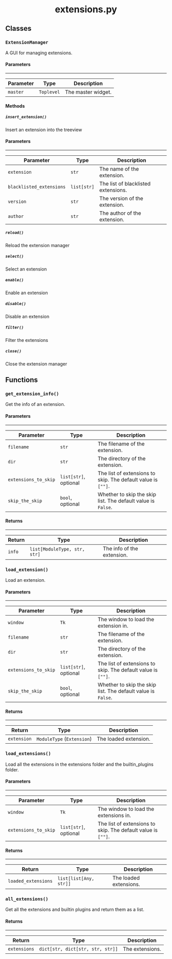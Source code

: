 <h1 align="center">extensions.py</h1>

## Classes

### `ExtensionManager`

A GUI for managing extensions.

#### Parameters

___
| Parameter | Type | Description |
| --------- | ---- | ----------- |
| `master` | `Toplevel` | The master widget. |

#### Methods

##### `insert_extension()`

Insert an extension into the treeview

#### Parameters

___
| Parameter | Type | Description |
| --------- | ---- | ----------- |
| `extension` | `str` | The name of the extension. |
| `blacklisted_extensions` | `list[str]` | The list of blacklisted extensions. |
| `version` | `str` | The version of the extension. |
| `author` | `str` | The author of the extension. |

##### `reload()`

Reload the extension manager

##### `select()`

Select an extension

##### `enable()`

Enable an extension

##### `disable()`

Disable an extension

##### `filter()`

Filter the extensions

##### `close()`

Close the extension manager

## Functions

### `get_extension_info()`

Get the info of an extension.

#### Parameters

___
| Parameter | Type | Description |
| --------- | ---- | ----------- |
| `filename` | `str` | The filename of the extension. |
| `dir` | `str` | The directory of the extension. |
| `extensions_to_skip` | `list[str]`, optional | The list of extensions to skip. The default value is `[""]`. |
| `skip_the_skip` | `bool`, optional | Whether to skip the skip list. The default value is `False`. |

#### Returns

___
| Return | Type | Description |
| ------ | ---- | ----------- |
| `info` | `list[ModuleType, str, str]` | The info of the extension. |


### `load_extension()`

Load an extension.

#### Parameters

___
| Parameter | Type | Description |
| --------- | ---- | ----------- |
| `window` | `Tk` | The window to load the extension in. |
| `filename` | `str` | The filename of the extension. |
| `dir` | `str` | The directory of the extension. |
| `extensions_to_skip` | `list[str]`, optional | The list of extensions to skip. The default value is `[""]`. |
| `skip_the_skip` | `bool`, optional | Whether to skip the skip list. The default value is `False`. |

#### Returns

___
| Return | Type | Description |
| ------ | ---- | ----------- |
| `extension` | `ModuleType` (`Extension`) | The loaded extension. |

### `load_extensions()`

Load all the extensions in the extensions folder and the builtin_plugins folder.

#### Parameters

___
| Parameter | Type | Description |
| --------- | ---- | ----------- |
| `window` | `Tk` | The window to load the extensions in. |
| `extensions_to_skip` | `list[str]`, optional | The list of extensions to skip. The default value is `[""]`. |

#### Returns

___
| Return | Type | Description |
| ------ | ---- | ----------- |
| `loaded_extensions` | `list[list[Any, str]]` | The loaded extensions. |

### `all_extensions()`

Get all the extensions and builtin plugins and return them as a list.

#### Returns

___
| Return | Type | Description |
| ------ | ---- | ----------- |
| `extensions` | `dict[str, dict[str, str, str]]` | The extensions. |
